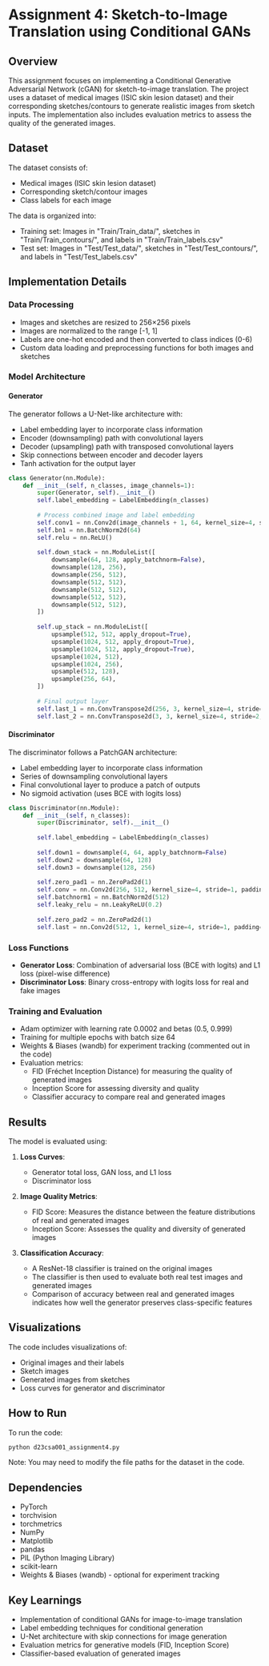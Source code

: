# Assignment 4: Sketch-to-Image Translation using Conditional GANs

## Overview

This assignment focuses on implementing a Conditional Generative Adversarial Network (cGAN) for sketch-to-image translation. The project uses a dataset of medical images (ISIC skin lesion dataset) and their corresponding sketches/contours to generate realistic images from sketch inputs. The implementation also includes evaluation metrics to assess the quality of the generated images.

## Dataset

The dataset consists of:
- Medical images (ISIC skin lesion dataset)
- Corresponding sketch/contour images
- Class labels for each image

The data is organized into:
- Training set: Images in "Train/Train_data/", sketches in "Train/Train_contours/", and labels in "Train/Train_labels.csv"
- Test set: Images in "Test/Test_data/", sketches in "Test/Test_contours/", and labels in "Test/Test_labels.csv"

## Implementation Details

### Data Processing

- Images and sketches are resized to 256×256 pixels
- Images are normalized to the range [-1, 1]
- Labels are one-hot encoded and then converted to class indices (0-6)
- Custom data loading and preprocessing functions for both images and sketches

### Model Architecture

#### Generator
The generator follows a U-Net-like architecture with:
- Label embedding layer to incorporate class information
- Encoder (downsampling) path with convolutional layers
- Decoder (upsampling) path with transposed convolutional layers
- Skip connections between encoder and decoder layers
- Tanh activation for the output layer

```python
class Generator(nn.Module):
    def __init__(self, n_classes, image_channels=1):
        super(Generator, self).__init__()
        self.label_embedding = LabelEmbedding(n_classes)
        
        # Process combined image and label embedding
        self.conv1 = nn.Conv2d(image_channels + 1, 64, kernel_size=4, stride=2, padding=1)
        self.bn1 = nn.BatchNorm2d(64)
        self.relu = nn.ReLU()
        
        self.down_stack = nn.ModuleList([
            downsample(64, 128, apply_batchnorm=False),
            downsample(128, 256),
            downsample(256, 512),
            downsample(512, 512),
            downsample(512, 512),
            downsample(512, 512),
            downsample(512, 512),
        ])
        
        self.up_stack = nn.ModuleList([
            upsample(512, 512, apply_dropout=True),
            upsample(1024, 512, apply_dropout=True),
            upsample(1024, 512, apply_dropout=True),
            upsample(1024, 512),
            upsample(1024, 256),
            upsample(512, 128),
            upsample(256, 64),
        ])
        
        # Final output layer
        self.last_1 = nn.ConvTranspose2d(256, 3, kernel_size=4, stride=2, padding=1)
        self.last_2 = nn.ConvTranspose2d(3, 3, kernel_size=4, stride=2, padding=1)
```

#### Discriminator
The discriminator follows a PatchGAN architecture:
- Label embedding layer to incorporate class information
- Series of downsampling convolutional layers
- Final convolutional layer to produce a patch of outputs
- No sigmoid activation (uses BCE with logits loss)

```python
class Discriminator(nn.Module):
    def __init__(self, n_classes):
        super(Discriminator, self).__init__()
        
        self.label_embedding = LabelEmbedding(n_classes)
        
        self.down1 = downsample(4, 64, apply_batchnorm=False)
        self.down2 = downsample(64, 128)
        self.down3 = downsample(128, 256)
        
        self.zero_pad1 = nn.ZeroPad2d(1)
        self.conv = nn.Conv2d(256, 512, kernel_size=4, stride=1, padding=0, bias=False)
        self.batchnorm1 = nn.BatchNorm2d(512)
        self.leaky_relu = nn.LeakyReLU(0.2)
        
        self.zero_pad2 = nn.ZeroPad2d(1)
        self.last = nn.Conv2d(512, 1, kernel_size=4, stride=1, padding=0)
```

### Loss Functions

- **Generator Loss**: Combination of adversarial loss (BCE with logits) and L1 loss (pixel-wise difference)
- **Discriminator Loss**: Binary cross-entropy with logits loss for real and fake images

### Training and Evaluation

- Adam optimizer with learning rate 0.0002 and betas (0.5, 0.999)
- Training for multiple epochs with batch size 64
- Weights & Biases (wandb) for experiment tracking (commented out in the code)
- Evaluation metrics:
  - FID (Fréchet Inception Distance) for measuring the quality of generated images
  - Inception Score for assessing diversity and quality
  - Classifier accuracy to compare real and generated images

## Results

The model is evaluated using:

1. **Loss Curves**:
   - Generator total loss, GAN loss, and L1 loss
   - Discriminator loss

2. **Image Quality Metrics**:
   - FID Score: Measures the distance between the feature distributions of real and generated images
   - Inception Score: Assesses the quality and diversity of generated images

3. **Classification Accuracy**:
   - A ResNet-18 classifier is trained on the original images
   - The classifier is then used to evaluate both real test images and generated images
   - Comparison of accuracy between real and generated images indicates how well the generator preserves class-specific features

## Visualizations

The code includes visualizations of:
- Original images and their labels
- Sketch images
- Generated images from sketches
- Loss curves for generator and discriminator

## How to Run

To run the code:

```python
python d23csa001_assignment4.py
```

Note: You may need to modify the file paths for the dataset in the code.

## Dependencies

- PyTorch
- torchvision
- torchmetrics
- NumPy
- Matplotlib
- pandas
- PIL (Python Imaging Library)
- scikit-learn
- Weights & Biases (wandb) - optional for experiment tracking

## Key Learnings

- Implementation of conditional GANs for image-to-image translation
- Label embedding techniques for conditional generation
- U-Net architecture with skip connections for image generation
- Evaluation metrics for generative models (FID, Inception Score)
- Classifier-based evaluation of generated images
